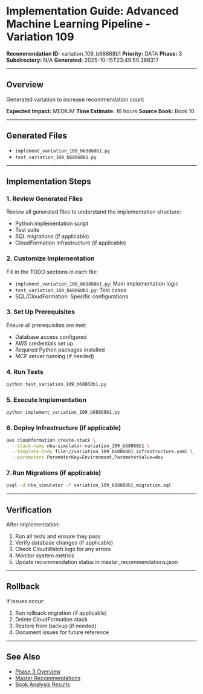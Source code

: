 # Implementation Guide: Advanced Machine Learning Pipeline - Variation 109

**Recommendation ID:** variation_109_b68868b1
**Priority:** DATA
**Phase:** 3
**Subdirectory:** N/A
**Generated:** 2025-10-15T23:49:50.366317

---

## Overview

Generated variation to increase recommendation count

**Expected Impact:** MEDIUM
**Time Estimate:** 16 hours
**Source Book:** Book 10

---

## Generated Files

- `implement_variation_109_b68868b1.py`
- `test_variation_109_b68868b1.py`

---

## Implementation Steps

### 1. Review Generated Files

Review all generated files to understand the implementation structure:
- Python implementation script
- Test suite
- SQL migrations (if applicable)
- CloudFormation infrastructure (if applicable)

### 2. Customize Implementation

Fill in the TODO sections in each file:
- `implement_variation_109_b68868b1.py`: Main implementation logic
- `test_variation_109_b68868b1.py`: Test cases
- SQL/CloudFormation: Specific configurations

### 3. Set Up Prerequisites

Ensure all prerequisites are met:
- Database access configured
- AWS credentials set up
- Required Python packages installed
- MCP server running (if needed)

### 4. Run Tests

```bash
python test_variation_109_b68868b1.py
```

### 5. Execute Implementation

```bash
python implement_variation_109_b68868b1.py
```

### 6. Deploy Infrastructure (if applicable)

```bash
aws cloudformation create-stack \
  --stack-name nba-simulator-variation_109_b68868b1 \
  --template-body file://variation_109_b68868b1_infrastructure.yaml \
  --parameters ParameterKey=Environment,ParameterValue=dev
```

### 7. Run Migrations (if applicable)

```bash
psql -d nba_simulator -f variation_109_b68868b1_migration.sql
```

---

## Verification

After implementation:
1. Run all tests and ensure they pass
2. Verify database changes (if applicable)
3. Check CloudWatch logs for any errors
4. Monitor system metrics
5. Update recommendation status in master_recommendations.json

---

## Rollback

If issues occur:
1. Run rollback migration (if applicable)
2. Delete CloudFormation stack
3. Restore from backup (if needed)
4. Document issues for future reference

---

## See Also

- [Phase 3 Overview](/Users/ryanranft/nba-simulator-aws/docs/phases/phase_3/)
- [Master Recommendations](/Users/ryanranft/nba-mcp-synthesis/analysis_results/master_recommendations.json)
- [Book Analysis Results](/Users/ryanranft/nba-mcp-synthesis/analysis_results/)
